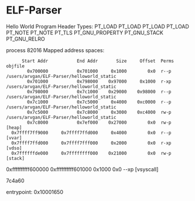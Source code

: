 # ELF-Parser

Hello World Program Header Types:
PT_LOAD
PT_LOAD
PT_LOAD
PT_LOAD
PT_NOTE
PT_NOTE
PT_TLS
PT_GNU_PROPERTY
PT_GNU_STACK
PT_GNU_RELRO

process 82016
Mapped address spaces:

          Start Addr           End Addr       Size     Offset  Perms  objfile
            0x700000           0x701000     0x1000        0x0  r--p   /users/arvgan/ELF-Parser/helloworld_static
            0x701000           0x798000    0x97000     0x1000  r-xp   /users/arvgan/ELF-Parser/helloworld_static
            0x798000           0x7c1000    0x29000    0x98000  r--p   /users/arvgan/ELF-Parser/helloworld_static
            0x7c1000           0x7c5000     0x4000    0xc0000  r--p   /users/arvgan/ELF-Parser/helloworld_static
            0x7c5000           0x7c8000     0x3000    0xc4000  rw-p   /users/arvgan/ELF-Parser/helloworld_static
            0x7c8000           0x7ef000    0x27000        0x0  rw-p   [heap]
      0x7ffff7ff9000     0x7ffff7ffd000     0x4000        0x0  r--p   [vvar]
      0x7ffff7ffd000     0x7ffff7fff000     0x2000        0x0  r-xp   [vdso]
      0x7ffffffde000     0x7ffffffff000    0x21000        0x0  rw-p   [stack]
  0xffffffffff600000 0xffffffffff601000     0x1000        0x0  --xp   [vsyscall]

  7c4a60

  entrypoint: 0x10001650